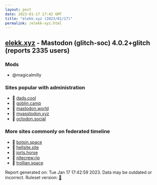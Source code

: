 ```yaml
---
layout: post
date: 2023-01-17 17:42 GMT
title: "elekk.xyz (2023/01/17)"
permalink: /elekk-xyz.html
---
```


## [elekk.xyz](https://elekk.xyz) - Mastodon (glitch-soc) 4.0.2+glitch (reports 2335 users)

### Mods
 * @magicalmilly

### Sites popular with administration

* 🐘 [dads.cool](/dads-cool.html)
* 🐘 [goblin.camp](/goblin-camp.html)
* 🐘 [mastodon.world](/mastodon-world.html)
* 🐘 [myasstodon.xyz](/myasstodon-xyz.html)
* 🐘 [octodon.social](/octodon-social.html)

### More sites commonly on federated timeline

* 🐘 [botsin.space](/botsin-space.html)
* 🐘 [hellsite.site](/hellsite-site.html)
* 🐘 [jorts.horse](/jorts-horse.html)
* 🐘 [nitecrew.rip](/nitecrew-rip.html)
* 🐘 [trollian.space](/trollian-space.html)

Report generated on: Tue Jan 17 17:42:59 2023. Data may be outdated or incorrect.
Ruleset version: [🧁](/version-cupcake)
